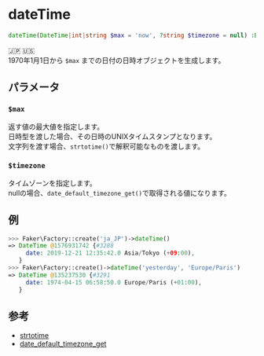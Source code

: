 # dateTime
```php
dateTime(DateTime|int|string $max = 'now', ?string $timezone = null) :DateTime
```
:jp: :us:  
1970年1月1日から `$max` までの日付の日時オブジェクトを生成します。

## パラメータ
### `$max`
返す値の最大値を指定します。  
日時型を渡した場合、その日時のUNIXタイムスタンプとなります。  
文字列を渡す場合、`strtotime()`で解釈可能なものを渡します。

### `$timezone`
タイムゾーンを指定します。  
nullの場合、`date_default_timezone_get()`で取得される値になります。

## 例
```php
>>> Faker\Factory::create('ja_JP')->dateTime()
=> DateTime @1576931742 {#3288
     date: 2019-12-21 12:35:42.0 Asia/Tokyo (+09:00),
   }
>>> Faker\Factory::create()->dateTime('yesterday', 'Europe/Paris')
=> DateTime @135237530 {#3291
     date: 1974-04-15 06:58:50.0 Europe/Paris (+01:00),
   }
```

## 参考
* [strtotime](https://www.php.net/manual/ja/function.strtotime.php)
* [date_default_timezone_get](https://www.php.net/manual/ja/function.date-default-timezone-get)
